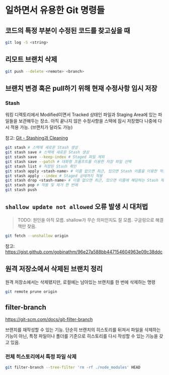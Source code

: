 # 일하면서 유용한 Git 명령들

## 코드의 특정 부분이 수정된 코드를 찾고싶을 때

```bash
git log -S <string>
```

## 리모트 브랜치 삭제

```bash
git push --delete <remote> <branch>
```

## 브랜치 변경 혹은 pull하기 위해 현재 수정사항 임시 저장

### Stash

워킹 디렉토리에서 Modified이면서 Tracked 상태인 파일과 Staging Area에 있는 파일들을 보관해두는 장소. 아직 끝나지 않은 수정사항을 스택에 잠시 저장했다 나중에 다시 적용 가능. (브랜치가 달라도 가능)

참고: [Git - Stashing과 Cleaning](https://git-scm.com/book/ko/v2/Git-%EB%8F%84%EA%B5%AC-Stashing%EA%B3%BC-Cleaning)

```bash
git stash # 스택에 새로운 Stash 생성
git stash save # 스택에 새로운 Stash 생성
git stash save --keep-index # Staged 파일 제외
git stash save --patch # 대화형 프롬프트를 이용한 저장 파일 선택
git stash list # 저장된 Stash 확인
git stash apply <stash-name> # 이름 없으면 최근, 있으면 Stash 이름을 이용한 적용
git stash apply --index # Staged 상태까지 적용
git stash drop <stash-name> # 이름 없으면 최근, 있으면 이름에 해당하는 Stash 제거
git stash pop # 적용 및 제거 한 번에
git stash push
```

## `shallow update not allowed` 오류 발생 시 대처법

> TODO: 원인을 아직 모름. shallow가 무슨 의미인지도 잘 모름.
> 구글링으로 해결책만 찾음.

```bash
git fetch --unshallow origin
```

참고: https://gist.github.com/gobinathm/96e27a588bb447154604963e09c38ddc

## 원격 저장소에서 삭제된 브랜치 정리

원격 저장소에서는 삭제됐지만, 로컬에는 남아있는 브랜치를 한 번에 삭제하는 명령

```bash
git remote prune origin
```

## filter-branch

https://git-scm.com/docs/git-filter-branch

브랜치를 재작성할 수 있는 기능. 단순히 브랜치의 히스토리를 뒤져서 파일을 삭제하는 기능이 아닌, 특정 파일이나 폴더를 기준으로 히스토리를 다시 작성할 수 있는 기능을 갖고 있음.

### 전체 히스토리에서 특정 파일 삭제

```bash
git filter-branch --tree-filter 'rm -rf ./node_modules' HEAD
```
